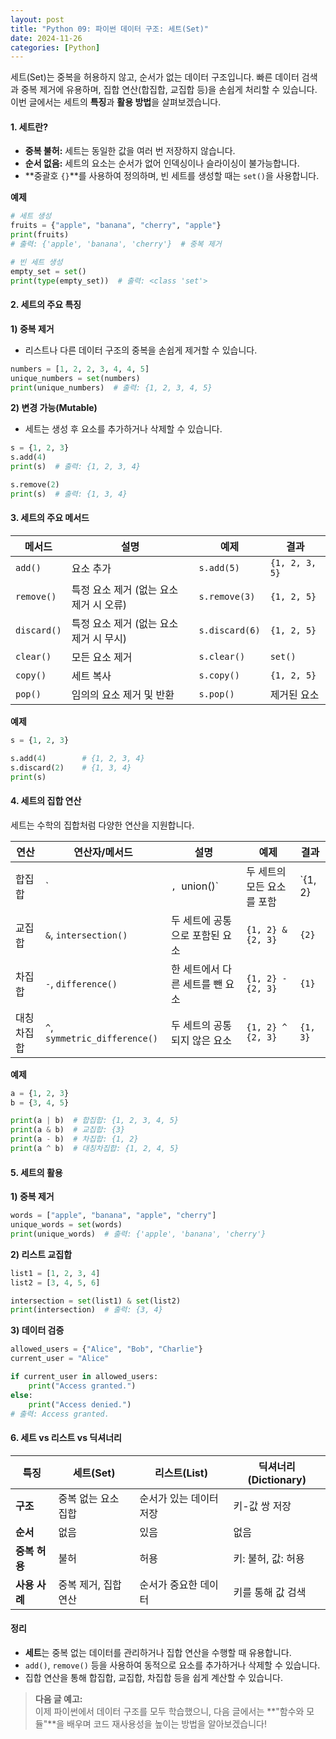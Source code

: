 ```yaml
---
layout: post
title: "Python 09: 파이썬 데이터 구조: 세트(Set)"
date: 2024-11-26
categories: [Python] 
---
```


세트(Set)는 중복을 허용하지 않고, 순서가 없는 데이터 구조입니다. 빠른 데이터 검색과 중복 제거에 유용하며, 집합 연산(합집합, 교집합 등)을 손쉽게 처리할 수 있습니다. 이번 글에서는 세트의 **특징**과 **활용 방법**을 살펴보겠습니다.


#### 1. 세트란?

- **중복 불허:** 세트는 동일한 값을 여러 번 저장하지 않습니다.
- **순서 없음:** 세트의 요소는 순서가 없어 인덱싱이나 슬라이싱이 불가능합니다.
- **중괄호 `{}`**를 사용하여 정의하며, 빈 세트를 생성할 때는 `set()`을 사용합니다.

**예제**
```python
# 세트 생성
fruits = {"apple", "banana", "cherry", "apple"}
print(fruits)
# 출력: {'apple', 'banana', 'cherry'}  # 중복 제거

# 빈 세트 생성
empty_set = set()
print(type(empty_set))  # 출력: <class 'set'>
```


#### 2. 세트의 주요 특징

**1) 중복 제거**  
- 리스트나 다른 데이터 구조의 중복을 손쉽게 제거할 수 있습니다.

```python
numbers = [1, 2, 2, 3, 4, 4, 5]
unique_numbers = set(numbers)
print(unique_numbers)  # 출력: {1, 2, 3, 4, 5}
```

**2) 변경 가능(Mutable)**  
- 세트는 생성 후 요소를 추가하거나 삭제할 수 있습니다.

```python
s = {1, 2, 3}
s.add(4)
print(s)  # 출력: {1, 2, 3, 4}

s.remove(2)
print(s)  # 출력: {1, 3, 4}
```


#### 3. 세트의 주요 메서드

| 메서드         | 설명                                   | 예제                         | 결과                       |
|----------------|----------------------------------------|------------------------------|----------------------------|
| `add()`        | 요소 추가                              | `s.add(5)`                   | `{1, 2, 3, 5}`             |
| `remove()`     | 특정 요소 제거 (없는 요소 제거 시 오류) | `s.remove(3)`                | `{1, 2, 5}`                |
| `discard()`    | 특정 요소 제거 (없는 요소 제거 시 무시) | `s.discard(6)`               | `{1, 2, 5}`                |
| `clear()`      | 모든 요소 제거                         | `s.clear()`                  | `set()`                    |
| `copy()`       | 세트 복사                              | `s.copy()`                   | `{1, 2, 5}`                |
| `pop()`        | 임의의 요소 제거 및 반환               | `s.pop()`                    | 제거된 요소                |

**예제**
```python
s = {1, 2, 3}

s.add(4)        # {1, 2, 3, 4}
s.discard(2)    # {1, 3, 4}
print(s)
```


#### 4. 세트의 집합 연산

세트는 수학의 집합처럼 다양한 연산을 지원합니다.

| 연산      | 연산자/메서드          | 설명                                  | 예제                              | 결과              |
|-----------|------------------------|---------------------------------------|-----------------------------------|-------------------|
| 합집합    | `|`, `union()`         | 두 세트의 모든 요소를 포함            | `{1, 2} | {2, 3}`                | `{1, 2, 3}`       |
| 교집합    | `&`, `intersection()`  | 두 세트에 공통으로 포함된 요소         | `{1, 2} & {2, 3}`                | `{2}`             |
| 차집합    | `-`, `difference()`    | 한 세트에서 다른 세트를 뺀 요소        | `{1, 2} - {2, 3}`                | `{1}`             |
| 대칭차집합 | `^`, `symmetric_difference()` | 두 세트의 공통되지 않은 요소          | `{1, 2} ^ {2, 3}`                | `{1, 3}`          |

**예제**
```python
a = {1, 2, 3}
b = {3, 4, 5}

print(a | b)  # 합집합: {1, 2, 3, 4, 5}
print(a & b)  # 교집합: {3}
print(a - b)  # 차집합: {1, 2}
print(a ^ b)  # 대칭차집합: {1, 2, 4, 5}
```


#### 5. 세트의 활용

**1) 중복 제거**
```python
words = ["apple", "banana", "apple", "cherry"]
unique_words = set(words)
print(unique_words)  # 출력: {'apple', 'banana', 'cherry'}
```

**2) 리스트 교집합**
```python
list1 = [1, 2, 3, 4]
list2 = [3, 4, 5, 6]

intersection = set(list1) & set(list2)
print(intersection)  # 출력: {3, 4}
```

**3) 데이터 검증**
```python
allowed_users = {"Alice", "Bob", "Charlie"}
current_user = "Alice"

if current_user in allowed_users:
    print("Access granted.")
else:
    print("Access denied.")
# 출력: Access granted.
```


#### 6. 세트 vs 리스트 vs 딕셔너리

| **특징**              | **세트(Set)**                  | **리스트(List)**             | **딕셔너리(Dictionary)**      |
|-----------------------|-------------------------------|-----------------------------|--------------------------------|
| **구조**               | 중복 없는 요소 집합            | 순서가 있는 데이터 저장       | 키-값 쌍 저장                  |
| **순서**               | 없음                          | 있음                        | 없음                           |
| **중복 허용**          | 불허                          | 허용                        | 키: 불허, 값: 허용             |
| **사용 사례**          | 중복 제거, 집합 연산           | 순서가 중요한 데이터         | 키를 통해 값 검색              |


#### 정리

- **세트**는 중복 없는 데이터를 관리하거나 집합 연산을 수행할 때 유용합니다.
- `add()`, `remove()` 등을 사용하여 동적으로 요소를 추가하거나 삭제할 수 있습니다.
- 집합 연산을 통해 합집합, 교집합, 차집합 등을 쉽게 계산할 수 있습니다.

> **다음 글 예고:**  
> 이제 파이썬에서 데이터 구조를 모두 학습했으니, 다음 글에서는 **"함수와 모듈"**을 배우며 코드 재사용성을 높이는 방법을 알아보겠습니다!
